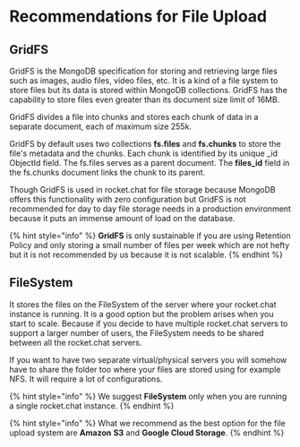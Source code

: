 # Recommendations for File Upload

## GridFS

GridFS is the MongoDB specification for storing and retrieving large files such as images, audio files, video files, etc. It is a kind of a file system to store files but its data is stored within MongoDB collections. GridFS has the capability to store files even greater than its document size limit of 16MB.

GridFS divides a file into chunks and stores each chunk of data in a separate document, each of maximum size 255k.

GridFS by default uses two collections **fs.files** and **fs.chunks** to store the file's metadata and the chunks. Each chunk is identified by its unique \_id ObjectId field. The fs.files serves as a parent document. The **files\_id** field in the fs.chunks document links the chunk to its parent.

Though GridFS is used in rocket.chat for file storage because MongoDB offers this functionality with zero configuration but GridFS is not recommended for day to day file storage needs in a production environment because it puts an immense amount of load on the database.

{% hint style="info" %}
**GridFS** is only sustainable if you are using Retention Policy and only storing a small number of files per week which are not hefty but it is not recommended by us because it is not scalable. 
{% endhint %}

## FileSystem

It stores the files on the FileSystem of the server where your rocket.chat instance is running. It is a good option but the problem arises when you start to scale. Because if you decide to have multiple rocket.chat servers to support a larger number of users, the FileSystem needs to be shared between all the rocket.chat servers.

If you want to have two separate virtual/physical servers you will somehow have to share the folder too where your files are stored using for example NFS. It will require a lot of configurations.

{% hint style="info" %}
We suggest **FileSystem** only when you are running a single rocket.chat instance. 
{% endhint %}

{% hint style="info" %}
What we recommend as the best option for the file upload system are **Amazon** **S3** and **Google Cloud Storage**.
{% endhint %}

